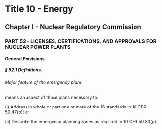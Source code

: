 
# Title 10 - Energy
## Chapter I - Nuclear Regulatory Commission
### PART 52 - LICENSES, CERTIFICATIONS, AND APPROVALS FOR NUCLEAR POWER PLANTS
#### General Provisions
##### § 52.1 Definitions.
###### Major feature of the emergency plans

means an aspect of those plans necessary to:

(i) Address in whole or part one or more of the 16 standards in 10 CFR 50.47(b); or

(ii) Describe the emergency planning zones as required in 10 CFR 50.33(g).
